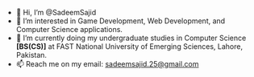 - 👋 Hi, I’m @SadeemSajid
- 👀 I’m interested in Game Development, Web Development, and Computer Science applications.
- 🌱 I’m currently doing my undergraduate studies in Computer Science <b>[BS(CS)]</b> at FAST National University of Emerging Sciences, Lahore, Pakistan.
- 📫 Reach me on my email: sadeemsajid.25@gmail.com

